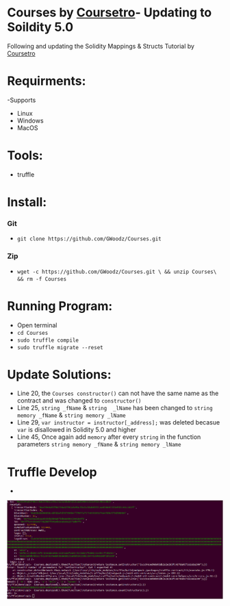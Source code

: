 # Courses by [Coursetro](https://coursetro.com/)- Updating to Soildity 5.0
Following and updating the Solidity Mappings & Structs Tutorial by [Coursetro](https://coursetro.com/posts/code/102/Solidity-Mappings-&-Structs-Tutorial)

# Requirments:
  -Supports
   * Linux 
   * Windows
   * MacOS

# Tools: 
 * truffle

# Install:
### Git
* `git clone https://github.com/GWoodz/Courses.git`
### Zip
* `wget -c https://github.com/GWoodz/Courses.git \ && unzip Courses\ && rm -f Courses`


# Running Program:
* Open terminal
* `cd Courses`
* `sudo truffle compile`
* `sudo truffle migrate --reset`

 

# Update Solutions:
* Line 20, the `Courses constructor()` can not have the same name as the contract and  was changed to `constructor()`
* Line 25, `string _fName` & `string  _lName` has been changed to `string memory _fName` & `string memory _lName `
* Line 29,  `var instructor = instructor[_address];` was deleted becasue `var` is disallowed in Solidity 5.0 and higher 
* Line 45, Once again add `memory` after every `string` in the function parameters `string memory _fName` & `string memory _lName`
 
# Truffle Develop
- 

<img src =development.png>

